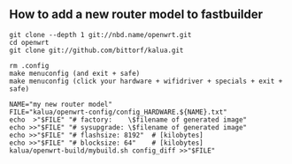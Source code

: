 How to add a new router model to fastbuilder
--------------------------------------------

	git clone --depth 1 git://nbd.name/openwrt.git
	cd openwrt
	git clone git://github.com/bittorf/kalua.git

	rm .config
	make menuconfig (and exit + safe)
	make menuconfig (click your hardware + wifidriver + specials + exit + safe)

	NAME="my new router model"
	FILE="kalua/openwrt-config/config_HARDWARE.${NAME}.txt"
	echo  >"$FILE" "# factory:    \$filename of generated image"
	echo >>"$FILE" "# sysupgrade: \$filename of generated image"
	echo >>"$FILE" "# flashsize: 8192"	# [kilobytes]
	echo >>"$FILE" "# blocksize: 64"	# [kilobytes]
	kalua/openwrt-build/mybuild.sh config_diff >>"$FILE"


